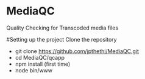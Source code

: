 # MediaQC
Quality Checking for Transcoded media files

#Setting up the project
Clone the repository 

* git clone https://github.com/jpthethi/MediaQC.git
* cd MediaQC/qcapp
* npm install (first time)
* node bin/www

